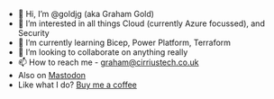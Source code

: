 - 👋 Hi, I’m @goldjg (aka Graham Gold)
- 👀 I’m interested in all things Cloud (currently Azure focussed), and Security
- 🌱 I’m currently learning Bicep, Power Platform, Terraform
- 💞️ I’m looking to collaborate on anything really
- 📫 How to reach me - graham@cirriustech.co.uk
- Also on <a rel="me" href="https://infosec.exchange/@cirriustech">Mastodon</a>
- Like what I do? [Buy me a coffee](https://ko-fi.com/cirriustech)

<!---
goldjg/goldjg is a ✨ special ✨ repository because its `README.md` (this file) appears on your GitHub profile.
You can click the Preview link to take a look at your changes.
--->

